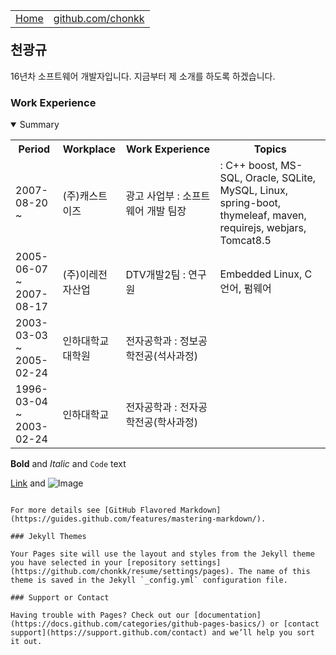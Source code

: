 <table align="left" style="text-align:center;width:100%;">
		<tr>
			<td ><a href="https://chonkk.github.io/resume/">Home</a></td>
			<td ><a href="https://github.com/chonkk" target="_blank">github.com/chonkk</a></td>
		</tr>
</table><br/><br/>

## 천광규

16년차 소프트웨어 개발자입니다.
지금부터 제 소개를 하도록 하겠습니다.

### Work Experience

<details open>
	<summary>Summary</summary>
    <p>
	<table style="width:100%;">
    <tr><th style="width:15%;">Period</th><th style="width:20%;">Workplace</th><th style="width:30%;">Work Experience</th><th >Topics</th></tr>
		<tr>
      <td>2007-08-20<br/>~</td>
      <td>(주)캐스트이즈</td>
      <td>광고 사업부 : 소프트웨어 개발 팀장</td>
      <td>: C++ boost, MS-SQL, Oracle, SQLite, MySQL, Linux, spring-boot, thymeleaf, maven, requirejs, webjars, Tomcat8.5</td>
    </tr>
    <tr>
      <td>2005-06-07<br/>~<br/>2007-08-17</td>
      <td>(주)이레전자산업</td>
      <td>DTV개발2팀 : 연구원</td>
      <td>Embedded Linux, C 언어, 펌웨어</td>
    </tr>
    <tr>
      <td>2003-03-03<br/>~<br/>2005-02-24</td>
      <td>인하대학교대학원</td>
      <td>전자공학과 : 정보공학전공(석사과정)</td>
      <td></td>
    </tr>
    <tr>
      <td>1996-03-04<br/>~<br/>2003-02-24</td>
      <td>인하대학교</td>
      <td>전자공학과 : 전자공학전공(학사과정)</td>
      <td></td>
    </tr>
	</table>
    </p>
</details>


**Bold** and _Italic_ and `Code` text

[Link](url) and ![Image](src)
```

For more details see [GitHub Flavored Markdown](https://guides.github.com/features/mastering-markdown/).

### Jekyll Themes

Your Pages site will use the layout and styles from the Jekyll theme you have selected in your [repository settings](https://github.com/chonkk/resume/settings/pages). The name of this theme is saved in the Jekyll `_config.yml` configuration file.

### Support or Contact

Having trouble with Pages? Check out our [documentation](https://docs.github.com/categories/github-pages-basics/) or [contact support](https://support.github.com/contact) and we’ll help you sort it out.
